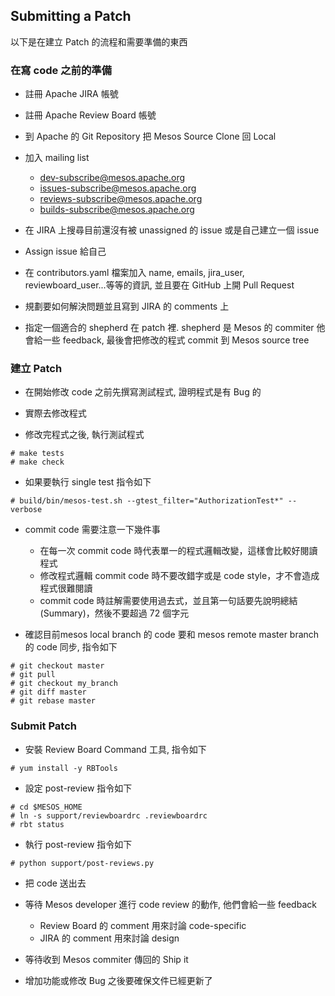 ## Submitting a Patch
以下是在建立 Patch 的流程和需要準備的東西

### 在寫 code 之前的準備

* 註冊 Apache JIRA 帳號

* 註冊 Apache Review Board 帳號

* 到 Apache 的 Git Repository 把 Mesos Source Clone 回 Local

* 加入 mailing list
    * dev-subscribe@mesos.apache.org
    * issues-subscribe@mesos.apache.org
    * reviews-subscribe@mesos.apache.org
    * builds-subscribe@mesos.apache.org

* 在 JIRA 上搜尋目前還沒有被 unassigned 的 issue 或是自己建立一個 issue

* Assign issue 給自己

* 在 contributors.yaml 檔案加入 name, emails, jira_user, reviewboard_user...等等的資訊, 並且要在 GitHub 上開 Pull Request

* 規劃要如何解決問題並且寫到 JIRA 的 comments 上

* 指定一個適合的 shepherd 在 patch 裡. shepherd 是 Mesos 的 commiter 他會給一些 feedback, 最後會把修改的程式 commit 到 Mesos source tree 

### 建立 Patch
* 在開始修改 code 之前先撰寫測試程式, 證明程式是有 Bug 的
 
* 實際去修改程式

* 修改完程式之後, 執行測試程式
```
# make tests
# make check
```

* 如果要執行 single test 指令如下
```
# build/bin/mesos-test.sh --gtest_filter="AuthorizationTest*" --verbose
```

* commit code 需要注意一下幾件事
    * 在每一次 commit code 時代表單一的程式邏輯改變，這樣會比較好閱讀程式
    * 修改程式邏輯 commit code 時不要改錯字或是 code style，才不會造成程式很難閱讀
    * commit code 時註解需要使用過去式，並且第一句話要先說明總結(Summary)，然後不要超過 72 個字元
    
* 確認目前mesos local branch 的 code 要和 mesos remote master branch 的 code 同步, 指令如下
```
# git checkout master
# git pull
# git checkout my_branch
# git diff master
# git rebase master
```

### Submit Patch
* 安裝 Review Board Command 工具, 指令如下
```
# yum install -y RBTools
```
* 設定 post-review 指令如下
```
# cd $MESOS_HOME
# ln -s support/reviewboardrc .reviewboardrc
# rbt status
```

* 執行 post-review 指令如下
```
# python support/post-reviews.py
```

* 把 code 送出去

* 等待 Mesos developer 進行 code review 的動作, 他們會給一些 feedback
    * Review Board 的 comment 用來討論 code-specific
    * JIRA 的 comment 用來討論 design

* 等待收到 Mesos commiter 傳回的 Ship it

* 增加功能或修改 Bug 之後要確保文件已經更新了

